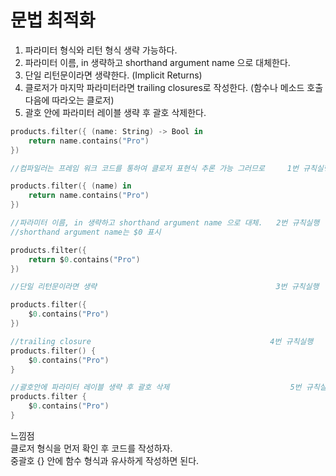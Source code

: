 # 문법 최적화

1. 파라미터 형식와 리턴 형식 생략 가능하다.
2. 파라미터 이름, in 생략하고 shorthand argument name 으로 대체한다.
3. 단일 리턴문이라면 생략한다. (Implicit Returns)
4. 클로저가 마지막 파라미터라면 trailing closures로 작성한다. (함수나 메소드 호출 다음에 따라오는 클로저)
5. 괄호 안에 파라미터 레이블 생략 후 괄호 삭제한다.

```swift
products.filter({ (name: String) -> Bool in
    return name.contains("Pro")
})

//컴파일러는 프레임 워크 코드를 통하여 클로저 표현식 추론 가능 그러므로     1번 규칙실행

products.filter({ (name) in
    return name.contains("Pro")
})

//파라미터 이름, in 생략하고 shorthand argument name 으로 대체.   2번 규칙실행
//shorthand argument name는 $0 표시

products.filter({
    return $0.contains("Pro")
})

//단일 리턴문이라면 생략                                        3번 규칙실행

products.filter({
    $0.contains("Pro")
})

//trailing closure                                        4번 규칙실행
products.filter() {
    $0.contains("Pro")
}

//괄호안에 파라미터 레이블 생략 후 괄호 삭제                           5번 규칙실행
products.filter {
    $0.contains("Pro")
}
```
느낌점<br>
클로저 형식을 먼저 확인 후 코드를 작성하자.<br>
중괄호 {} 안에 함수 형식과 유사하게 작성하면 된다.
